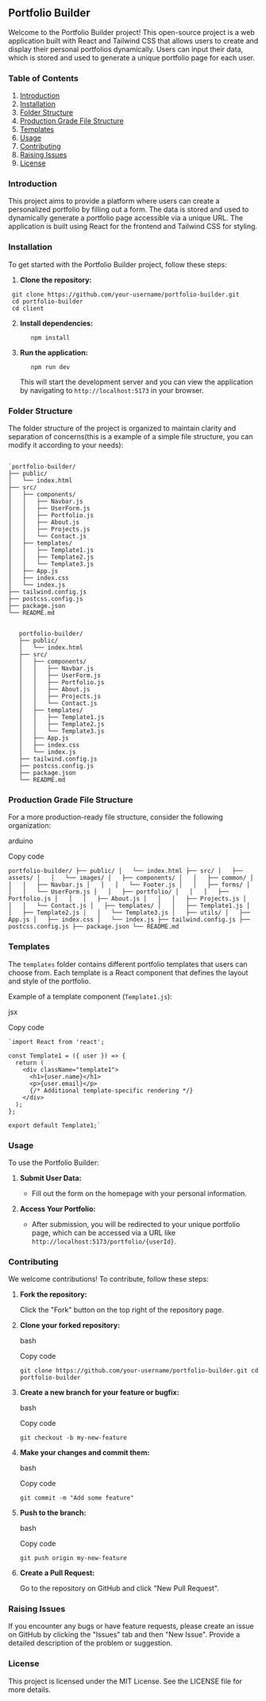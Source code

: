 Portfolio Builder
-----------------

Welcome to the Portfolio Builder project! This open-source project is a web application built with React and Tailwind CSS that allows users to create and display their personal portfolios dynamically. Users can input their data, which is stored and used to generate a unique portfolio page for each user.

### Table of Contents

1. [Introduction](#introduction)
2. [Installation](#installation)
3. [Folder Structure](#folder-structure)
4. [Production Grade File Structure](#production-grade-file-structure)
5. [Templates](#templates)
6. [Usage](#usage)
7. [Contributing](#contributing)
8. [Raising Issues](#raising-issues)
9. [License](#license)

### Introduction

This project aims to provide a platform where users can create a personalized portfolio by filling out a form. The data is stored and used to dynamically generate a portfolio page accessible via a unique URL. The application is built using React for the frontend and Tailwind CSS for styling.

### Installation

To get started with the Portfolio Builder project, follow these steps:

1.  **Clone the repository:**

   ```
    git clone https://github.com/your-username/portfolio-builder.git
    cd portfolio-builder
    cd client
```

2.  **Install dependencies:**

    ```
       npm install
    ```


3.  **Run the application:**

    ```
       npm run dev
    ```

    This will start the development server and you can view the application by navigating to `http://localhost:5173` in your browser.

### Folder Structure

The folder structure of the project is organized to maintain clarity and separation of concerns(this is a example of a simple file structure, you can modify it according to your needs):


```

`portfolio-builder/
├── public/
│   └── index.html
├── src/
│   ├── components/
│   │   ├── Navbar.js
│   │   ├── UserForm.js
│   │   ├── Portfolio.js
│   │   ├── About.js
│   │   ├── Projects.js
│   │   └── Contact.js
│   ├── templates/
│   │   ├── Template1.js
│   │   ├── Template2.js
│   │   └── Template3.js
│   ├── App.js
│   ├── index.css
│   └── index.js
├── tailwind.config.js
├── postcss.config.js
├── package.json
└── README.md 

```
```

   portfolio-builder/
   ├── public/
   │   └── index.html
   ├── src/
   │   ├── components/
   │   │   ├── Navbar.js
   │   │   ├── UserForm.js
   │   │   ├── Portfolio.js
   │   │   ├── About.js
   │   │   ├── Projects.js
   │   │   └── Contact.js
   │   ├── templates/
   │   │   ├── Template1.js
   │   │   ├── Template2.js
   │   │   └── Template3.js
   │   ├── App.js
   │   ├── index.css
   │   └── index.js
   ├── tailwind.config.js
   ├── postcss.config.js
   ├── package.json
   └── README.md 

```

### Production Grade File Structure

For a more production-ready file structure, consider the following organization:

arduino

Copy code

`portfolio-builder/
├── public/
│   └── index.html
├── src/
│   ├── assets/
│   │   └── images/
│   ├── components/
│   │   ├── common/
│   │   │   ├── Navbar.js
│   │   │   └── Footer.js
│   │   ├── forms/
│   │   │   └── UserForm.js
│   │   ├── portfolio/
│   │   │   ├── Portfolio.js
│   │   │   ├── About.js
│   │   │   ├── Projects.js
│   │   │   └── Contact.js
│   ├── templates/
│   │   ├── Template1.js
│   │   ├── Template2.js
│   │   └── Template3.js
│   ├── utils/
│   ├── App.js
│   ├── index.css
│   └── index.js
├── tailwind.config.js
├── postcss.config.js
├── package.json
└── README.md`

### Templates

The `templates` folder contains different portfolio templates that users can choose from. Each template is a React component that defines the layout and style of the portfolio.

Example of a template component (`Template1.js`):

jsx

Copy code
```
`import React from 'react';

const Template1 = ({ user }) => {
  return (
    <div className="template1">
      <h1>{user.name}</h1>
      <p>{user.email}</p>
      {/* Additional template-specific rendering */}
    </div>
  );
};

export default Template1;`
```
### Usage

To use the Portfolio Builder:

1.  **Submit User Data:**

    -   Fill out the form on the homepage with your personal information.
2.  **Access Your Portfolio:**

    -   After submission, you will be redirected to your unique portfolio page, which can be accessed via a URL like `http://localhost:5173/portfolio/{userId}`.

### Contributing

We welcome contributions! To contribute, follow these steps:

1.  **Fork the repository:**

    Click the "Fork" button on the top right of the repository page.

2.  **Clone your forked repository:**

    bash

    Copy code

    `git clone https://github.com/your-username/portfolio-builder.git
    cd portfolio-builder`

3.  **Create a new branch for your feature or bugfix:**

    bash

    Copy code

    `git checkout -b my-new-feature`

4.  **Make your changes and commit them:**

    bash

    Copy code

    `git commit -m "Add some feature"`

5.  **Push to the branch:**

    bash

    Copy code

    `git push origin my-new-feature`

6.  **Create a Pull Request:**

    Go to the repository on GitHub and click "New Pull Request".

### Raising Issues

If you encounter any bugs or have feature requests, please create an issue on GitHub by clicking the "Issues" tab and then "New Issue". Provide a detailed description of the problem or suggestion.

### License

This project is licensed under the MIT License. See the LICENSE file for more details.
